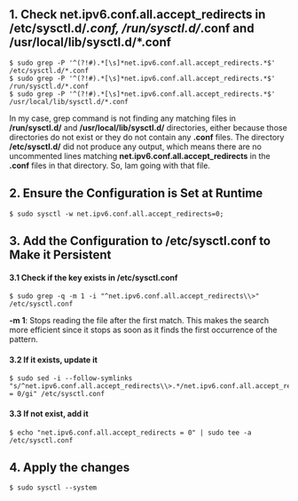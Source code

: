 ## 1. Check net.ipv6.conf.all.accept_redirects in /etc/sysctl.d/*.conf, /run/sysctl.d/*.conf and /usr/local/lib/sysctl.d/*.conf
    $ sudo grep -P '^(?!#).*[\s]*net.ipv6.conf.all.accept_redirects.*$' /etc/sysctl.d/*.conf
    $ sudo grep -P '^(?!#).*[\s]*net.ipv6.conf.all.accept_redirects.*$' /run/sysctl.d/*.conf
    $ sudo grep -P '^(?!#).*[\s]*net.ipv6.conf.all.accept_redirects.*$' /usr/local/lib/sysctl.d/*.conf

In my case, grep command is not finding any matching files in **/run/sysctl.d/** and **/usr/local/lib/sysctl.d/** directories, either because those directories do not exist or they do not contain any **.conf** files. The directory **/etc/sysctl.d/** did not produce any output, which means there are no uncommented lines matching **net.ipv6.conf.all.accept_redirects** in the **.conf** files in that directory. So, Iam going with that file.

## 2. Ensure the Configuration is Set at Runtime
    $ sudo sysctl -w net.ipv6.conf.all.accept_redirects=0;

## 3. Add the Configuration to /etc/sysctl.conf to Make it Persistent

#### 3.1 Check if the key exists in /etc/sysctl.conf
    $ sudo grep -q -m 1 -i "^net.ipv6.conf.all.accept_redirects\\>" /etc/sysctl.conf

**-m 1**: Stops reading the file after the first match. This makes the search more efficient since it stops as soon as it finds the first occurrence of the pattern.

#### 3.2 If it exists, update it
    $ sudo sed -i --follow-symlinks "s/^net.ipv6.conf.all.accept_redirects\\>.*/net.ipv6.conf.all.accept_redirects = 0/gi" /etc/sysctl.conf

#### 3.3 If not exist, add it
    $ echo "net.ipv6.conf.all.accept_redirects = 0" | sudo tee -a /etc/sysctl.conf

## 4. Apply the changes
    $ sudo sysctl --system
    
